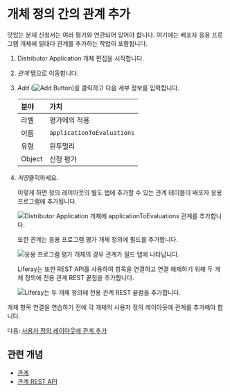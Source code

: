 # 개체 정의 간의 관계 추가

맛있는 분재 신청서는 여러 평가와 연관되어 있어야 합니다. 여기에는 배포자 응용 프로그램 개체에 일대다 관계를 추가하는 작업이 포함됩니다.

1. Distributor Application 개체 편집을 시작합니다.

1. *관계* 탭으로 이동합니다.

1. *Add* (![Add Button](../../images/icon-add.png))을 클릭하고 다음 세부 정보를 입력합니다.

   | 분야     | 가치                         |
   |:------ |:-------------------------- |
   | 라벨     | 평가에의 적용                    |
   | 이름     | `applicationToEvaluations` |
   | 유형     | 원투멀리                       |
   | Object | 신청 평가                      |

1. *저장*클릭하세요.

   이렇게 하면 정의 레이아웃의 별도 탭에 추가할 수 있는 관계 테이블이 배포자 응용 프로그램에 추가됩니다.

   ![Distributor Application 개체에 applicationToEvaluations 관계를 추가합니다.](./adding-a-relationship-between-the-object-definitions/images/01.png)

   또한 관계는 응용 프로그램 평가 개체 정의에 필드를 추가합니다.

   ![응용 프로그램 평가 개체의 경우 관계가 필드 탭에 나타납니다.](./adding-a-relationship-between-the-object-definitions/images/02.png)

   Liferay는 또한 REST API를 사용하여 항목을 연결하고 연결 해제하기 위해 두 개체 정의에 전용 관계 REST 끝점을 추가합니다.

   ![Liferay는 두 개체 정의에 전용 관계 REST 끝점을 추가합니다.](./adding-a-relationship-between-the-object-definitions/images/03.png)

개체 항목 연결을 연습하기 전에 각 개체의 사용자 정의 레이아웃에 관계를 추가해야 합니다.

다음: [사용자 정의 레이아웃에 관계 추가](./adding-the-relationship-to-custom-layouts.md)

## 관련 개념

* [관계](https://learn.liferay.com/en/w/dxp/building-applications/objects/creating-and-managing-objects/relationships)
* [관계 REST API](https://learn.liferay.com/en/w/dxp/building-applications/objects/understanding-object-integrations/headless-framework-integration#relationship-rest-apis)
